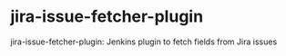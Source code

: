 # jira-issue-fetcher-plugin
jira-issue-fetcher-plugin: Jenkins plugin to fetch fields from Jira issues

